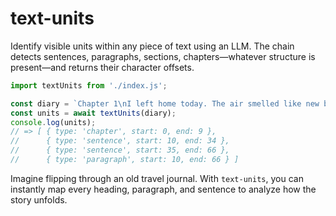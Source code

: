 # text-units

Identify visible units within any piece of text using an LLM. The chain detects sentences, paragraphs, sections, chapters—whatever structure is present—and returns their character offsets.

```javascript
import textUnits from './index.js';

const diary = `Chapter 1\nI left home today. The air smelled like new beginnings.`;
const units = await textUnits(diary);
console.log(units);
// => [ { type: 'chapter', start: 0, end: 9 },
//      { type: 'sentence', start: 10, end: 34 },
//      { type: 'sentence', start: 35, end: 66 },
//      { type: 'paragraph', start: 10, end: 66 } ]
```

Imagine flipping through an old travel journal. With `text-units`, you can instantly map every heading, paragraph, and sentence to analyze how the story unfolds.
